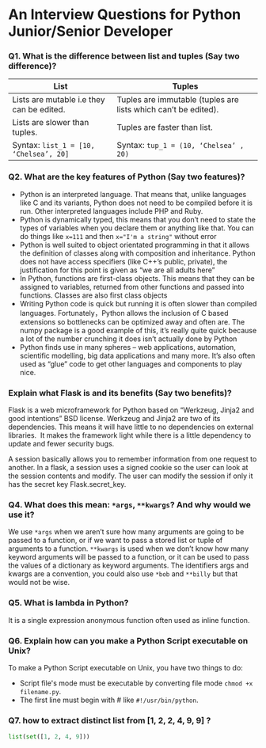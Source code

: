 # An Interview Questions for Python Junior/Senior Developer

### Q1. What is the difference between list and tuples (Say two difference)?
| List 								 		| Tuples 															 |
|-------------------------------------------|--------------------------------------------------------------------|
|Lists are mutable i.e they can be edited.  | Tuples are immutable (tuples are lists which can’t be edited).     |
|Lists are slower than tuples.              | Tuples are faster than list. 										 |
|Syntax: `list_1 = [10, ‘Chelsea’, 20]`     | Syntax: `tup_1 = (10, ‘Chelsea’ , 20)`                             |

### Q2. What are the key features of Python (Say two features)?
* Python is an interpreted language. That means that, unlike languages like C and its variants, Python does not need to be compiled before it is run. Other interpreted languages include PHP and Ruby.
* Python is dynamically typed, this means that you don’t need to state the types of variables when you declare them or anything like that. You can do things like `x=111` and then `x="I'm a string"` without error
* Python is well suited to object orientated programming in that it allows the definition of classes along with composition and inheritance. Python does not have access specifiers (like C++’s public, private), the justification for this point is given as “we are all adults here”
* In Python, functions are first-class objects. This means that they can be assigned to variables, returned from other functions and passed into functions. Classes are also first class objects
* Writing Python code is quick but running it is often slower than compiled languages. Fortunately，Python allows the inclusion of C based extensions so bottlenecks can be optimized away and often are. The numpy package is a good example of this, it’s really quite quick because a lot of the number crunching it does isn’t actually done by Python
* Python finds use in many spheres – web applications, automation, scientific modelling, big data applications and many more. It’s also often used as “glue” code to get other languages and components to play nice.

### Explain what Flask is and its benefits (Say two benefits)?
Flask is a web microframework for Python based on “Werkzeug, Jinja2 and good intentions” BSD license. Werkzeug and Jinja2 are two of its dependencies. This means it will have little to no dependencies on external libraries.  It makes the framework light while there is a little dependency to update and fewer security bugs.

A session basically allows you to remember information from one request to another. In a flask, a session uses a signed cookie so the user can look at the session contents and modify. The user can modify the session if only it has the secret key Flask.secret_key.

### Q4. What does this mean: `*args`, `**kwargs`? And why would we use it?
We use `*args` when we aren’t sure how many arguments are going to be passed to a function, or if we want to pass a stored list or tuple of arguments to a function. `**kwargs` is used when we don’t know how many keyword arguments will be passed to a function, or it can be used to pass the values of a dictionary as keyword arguments. The identifiers args and kwargs are a convention, you could also use `*bob` and `**billy` but that would not be wise.

### Q5. What is lambda in Python?
It is a single expression anonymous function often used as inline function.

### Q6. Explain how can you make a Python Script executable on Unix?
To make a Python Script executable on Unix, you have two things to do:
* Script file's mode must be executable by converting file mode `chmod +x filename.py`.
* The first line must begin with # like `#!/usr/bin/python`.

### Q7. how to extract distinct list from  [1, 2, 2, 4, 9, 9] ?
```python
list(set([1, 2, 4, 9]))
```